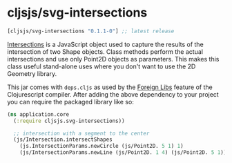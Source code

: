 # cljsjs/svg-intersections

[](dependency)
```clojure
[cljsjs/svg-intersections "0.1.1-0"] ;; latest release
```
[](/dependency)

[Intersections][reference] is a JavaScript object used to capture the results of the
intersection of two Shape objects. Class methods perform the actual
intersections and use only Point2D objects as parameters. This makes this class
useful stand-alone uses where you don't want to use the 2D Geometry library.

This jar comes with `deps.cljs` as used by the [Foreign Libs][flibs] feature
of the Clojurescript compiler. After adding the above dependency to your project
you can require the packaged library like so:

```clojure
(ns application.core
  (:require cljsjs.svg-intersections))

  ;; intersection with a segment to the center
  (js/Intersection.intersectShapes
    (js.IntersectionParams.newCircle (js/Point2D. 5 1) 1)
    (js/IntersectionParams.newLine (js/Point2D. 1 4) (js/Point2D. 5 1)))
```

[reference]: http://www.quazistax.com/testIntersection.html
[flibs]: https://github.com/clojure/clojurescript/wiki/Packaging-Foreign-Dependencies
